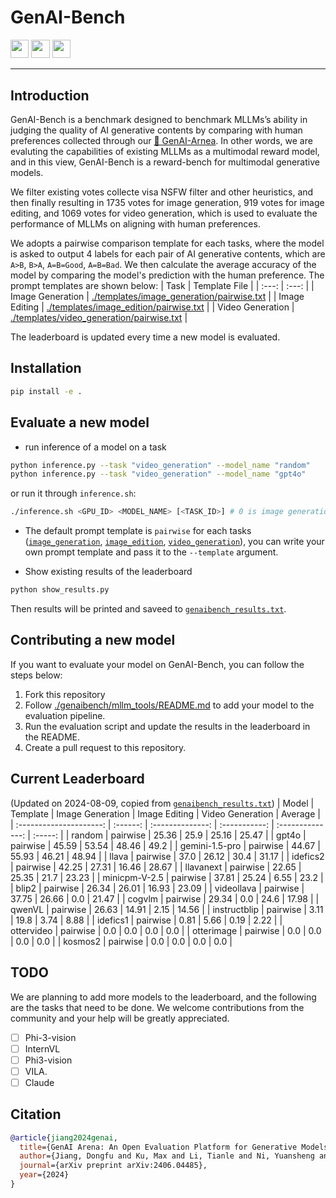 # GenAI-Bench
<a target="_blank" href="https://arxiv.org/abs/2406.04485">
<img style="height:22pt" src="https://img.shields.io/badge/-Paper-red?style=flat&logo=arxiv"></a>
<a target="_blank" href="https://huggingface.co/spaces/TIGER-Lab/GenAI-Arena">
<img style="height:22pt" src="https://img.shields.io/badge/-🌐%20GenAI_Arena-blue?style=flat"></a>
<a target="_blank" href="https://huggingface.co/datasets/TIGER-Lab/GenAI-Bench">
<img style="height:22pt" src="https://img.shields.io/badge/-🤗%20GenAI_Bench-red?style=flat"></a>
<!-- <a target="_blank" href="https://huggingface.co/spaces/TIGER-Lab/Mantis"> -->
<!-- <img style="height:22pt" src="https://img.shields.io/badge/-Tweet-blue?style=flat&logo=twitter"></a> -->
<br>

---

## Introduction
GenAI-Bench is a benchmark designed to benchmark MLLMs’s ability in judging the quality of AI generative contents by comparing with human preferences collected through our [🤗 GenAI-Arnea](https://huggingface.co/spaces/TIGER-Lab/GenAI-Arena). In other words, we are evaluting the capabilities of existing MLLMs as a multimodal reward model, and in this view, GenAI-Bench is a reward-bench for multimodal generative models.

We filter existing votes collecte visa NSFW filter and other heuristics, and then finally resulting in 1735 votes for image generation, 919 votes for image editing, and 1069 votes for video generation, which is used to evaluate the performance of MLLMs on aligning with human preferences. 

We adopts a pairwise comparison template for each tasks, where the model is asked to output 4 labels for each pair of AI generative contents, which are `A>B`, `B>A`, `A=B=Good`, `A=B=Bad`. We then calculate the average accuracy of the model by comparing the model's prediction with the human preference. The prompt templates are shown below:
| Task | Template File |
| :---: | :---: |
| Image Generation | [./templates/image_generation/pairwise.txt](./templates/image_generation/pairwise.txt) |
| Image Editing | [./templates/image_edition/pairwise.txt](./templates/image_edition/pairwise.txt) |
| Video Generation | [./templates/video_generation/pairwise.txt](./templates/video_generation/pairwise.txt) |

The leaderboard is updated every time a new model is evaluated.
## Installation
```bash
pip install -e .
```

## Evaluate a new model

- run inference of a model on a task
```bash
python inference.py --task "video_generation" --model_name "random"
python inference.py --task "video_generation" --model_name "gpt4o"
```

or run it through `inference.sh`:
```bash
./inference.sh <GPU_ID> <MODEL_NAME> [<TASK_ID>] # 0 is image generation, 1 is image edition, 2 is video generation 
```

- The default prompt template is `pairwise` for each tasks ([`image_generation`](./genaibench/templates/image_generation/pairwise.txt), [`image_edition`](./genaibench/templates/image_edition/pairwise.txt), [`video_generation`](./genaibench/templates/video_generation/pairwise.txt)), you can write your own prompt template and pass it to the `--template` argument.

- Show existing results of the leaderboard
```bash
python show_results.py
```
Then results will be printed and saveed to [`genaibench_results.txt`](./genaibench_results.txt).


## Contributing a new model
If you want to evaluate your model on GenAI-Bench, you can follow the steps below:
1. Fork this repository
2. Follow [./genaibench/mllm_tools/README.md](./genaibench/mllm_tools/README.md) to add your model to the evaluation pipeline.
3. Run the evaluation script and update the results in the leaderboard in the README.
4. Create a pull request to this repository.

## Current Leaderboard 
(Updated on 2024-08-09, copied from [`genaibench_results.txt`](./genaibench_results.txt))
|          Model          | Template | Image Generation | Image Editing | Video Generation | Average |
| :---------------------: | :------: | :--------------: | :-----------: | :--------------: | :-----: |
|          random         | pairwise |      25.36       |      25.9     |      25.16       |  25.47  |
|          gpt4o          | pairwise |      45.59       |     53.54     |      48.46       |   49.2  |
|      gemini-1.5-pro     | pairwise |      44.67       |     55.93     |      46.21       |  48.94  |
|          llava          | pairwise |       37.0       |     26.12     |       30.4       |  31.17  |
|         idefics2        | pairwise |      42.25       |     27.31     |      16.46       |  28.67  |
|        llavanext        | pairwise |      22.65       |     25.35     |       21.7       |  23.23  |
|      minicpm-V-2.5      | pairwise |      37.81       |     25.24     |       6.55       |   23.2  |
|          blip2          | pairwise |      26.34       |     26.01     |      16.93       |  23.09  |
|        videollava       | pairwise |      37.75       |     26.66     |       0.0        |  21.47  |
|          cogvlm         | pairwise |      29.34       |      0.0      |       24.6       |  17.98  |
|          qwenVL         | pairwise |      26.63       |     14.91     |       2.15       |  14.56  |
|       instructblip      | pairwise |       3.11       |      19.8     |       3.74       |   8.88  |
|         idefics1        | pairwise |       0.81       |      5.66     |       0.19       |   2.22  |
|        ottervideo       | pairwise |       0.0        |      0.0      |       0.0        |   0.0   |
|        otterimage       | pairwise |       0.0        |      0.0      |       0.0        |   0.0   |
|         kosmos2         | pairwise |       0.0        |      0.0      |       0.0        |   0.0   |




## TODO
We are planning to add more models to the leaderboard, and the following are the tasks that need to be done. We welcome contributions from the community and your help will be greatly appreciated.
- [ ] Phi-3-vision
- [ ] InternVL
- [ ] Phi3-vision
- [ ] VILA.
- [ ] Claude

## Citation
```bibtex
@article{jiang2024genai,
  title={GenAI Arena: An Open Evaluation Platform for Generative Models},
  author={Jiang, Dongfu and Ku, Max and Li, Tianle and Ni, Yuansheng and Sun, Shizhuo and Fan, Rongqi and Chen, Wenhu},
  journal={arXiv preprint arXiv:2406.04485},
  year={2024}
}
```